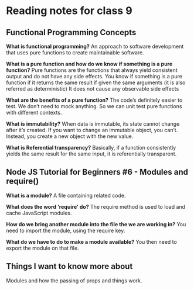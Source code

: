 # Reading notes for class 9

## Functional Programming Concepts

**What is functional programming?**
An approach to software development that uses pure functions to create maintainable software.

**What is a pure function and how do we know if something is a pure function?**
Pure functions are the functions that always yield consistent output and do not have any side effects. You know if something is a pure function if it returns the same result if given the same arguments (it is also referred as deterministic)
It does not cause any observable side effects

**What are the benefits of a pure function?**
The code’s definitely easier to test. We don’t need to mock anything. So we can unit test pure functions with different contexts.

**What is immutability?**
When data is immutable, its state cannot change after it’s created. If you want to change an immutable object, you can’t. Instead, you create a new object with the new value.

**What is Referential transparency?**
Basically, if a function consistently yields the same result for the same input, it is referentially transparent.

## Node JS Tutorial for Beginners #6 - Modules and require()

**What is a module?**
A file containing related code.

**What does the word ‘require’ do?**
The require method is used to load and cache JavaScript modules.

**How do we bring another module into the file the we are working in?**
You need to import the module, using the require key.

**What do we have to do to make a module available?**
You then need to export the module on that file.

## Things I want to know more about

Modules and how the passing of props and things work.
